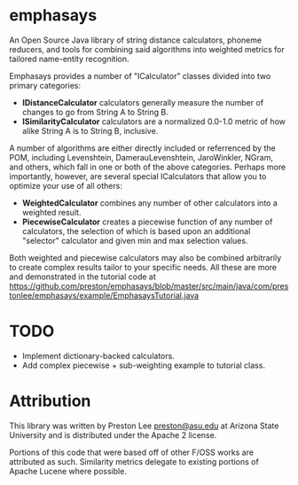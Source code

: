 emphasays
=========

An Open Source Java library of string distance calculators, phoneme reducers, and tools for combining said algorithms into weighted metrics for tailored name-entity recognition.

Emphasays provides a number of "ICalculator" classes divided into two primary categories:

- **IDistanceCalculator** calculators generally measure the number of changes to go from String A to String B. 
- **ISimilarityCalculator** calculators are a normalized 0.0-1.0 metric of how alike String A is to String B, inclusive.

A number of algorithms are either directly included or referrenced by the POM, including Levenshtein, DamerauLevenshtein, JaroWinkler, NGram, and others, which fall in one or both of the above categories. Perhaps more importantly, however, are several special ICalculators that allow you to optimize your use of all others:

- **WeightedCalculator** combines any number of other calculators into a weighted result. 
- **PiecewiseCalculator** creates a piecewise function of any number of calculators, the selection of which is based upon an additional "selector" calculator and given min and max selection values.

Both weighted and piecewise calculators may also be combined arbitrarily to create complex results tailor to your specific needs. All these are more and demonstrated in the tutorial code at https://github.com/preston/emphasays/blob/master/src/main/java/com/prestonlee/emphasays/example/EmphasaysTutorial.java

TODO
========
- Implement dictionary-backed calculators.
- Add complex piecewise + sub-weighting example to tutorial class.

Attribution
========

This library was written by Preston Lee <preston@asu.edu> at Arizona State University and is distributed under the Apache 2 license.

Portions of this code that were based off of other F/OSS works are attributed as such. Similarity metrics delegate to existing portions of Apache Lucene where possible.

